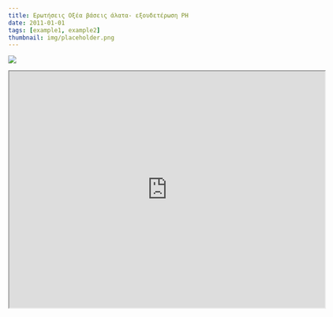 ```yaml
---
title: Ερωτήσεις Οξέα βάσεις άλατα- εξουδετέρωση PH
date: 2011-01-01
tags: [example1, example2]
thumbnail: img/placeholder.png
---
```

![](http://scienceducationucy.wikispaces.com/file/view/image004.gif/394335140/image004.gif) 
<iframe height="480" src="https://docs.google.com/file/d/0B4T-U5-yEriSd0ZmUGFFMHFiODg/preview" width="640"></iframe>
